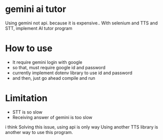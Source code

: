 # gemini ai tutor
Using gemini not api. because it is expensive..
With selenium and TTS and STT, implement AI tutor program

# How to use
- It require gemini login with google
- so that, must require google id and password
- currently implement dotenv library to use id and password
- and then, just go ahead compile and run

# Limitation
- STT is so slow
- Receiving answer of gemini is too slow

i think Solving this issue, using api is only way
Using another TTS library is another way to use this program.
